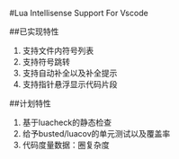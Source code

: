 #Lua Intellisense Support For Vscode

##已实现特性
1. 支持文件内符号列表
2. 支持符号跳转
3. 支持自动补全以及补全提示
4. 支持指针悬浮显示代码片段

##计划特性
1. 基于luacheck的静态检查
2. 给予busted/luacov的单元测试以及覆盖率
3. 代码度量数据：圈复杂度